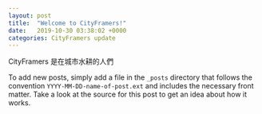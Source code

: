 ```yaml
---
layout: post
title:  "Welcome to CityFramers!"
date:   2019-10-30 03:38:02 +0000
categories: CityFramers update
---
```


CityFramers 是在城市水耕的人們

To add new posts, simply add a file in the `_posts` directory that follows the convention `YYYY-MM-DD-name-of-post.ext` and includes the necessary front matter. Take a look at the source for this post to get an idea about how it works.
